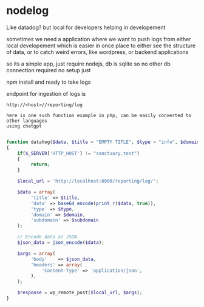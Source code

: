 # nodelog
Like datadog? but local for developers helping in developement

sometimes we need a application where we want to push logs from either local developement
which is easier in once place to either see the structure of data, or to catch weird
errors, like wordpress, or backend applications

so its a simple app, just require nodejs, db is sqlite so no other db connection required
no setup just 

npm install and ready to take logs

endpoint for ingestion of logs is

    http://<host>//reporting/log

    here is one such function example in php, can be easily converted to other languages
    using chatgpt

``` php

function datahog($data, $title = "EMPTY TITLE", $type = "info", $domain = "", $subdomain = "")
{
    if($_SERVER['HTTP_HOST'] != "sanctuary.test")
    {
         return;
    }

    $local_url = 'http://localhost:8000/reporting/log/';

    $data = array(
         'title' => $title,
         'data' => base64_encode(print_r($data, true)),
         'type' => $type,
         'domain' => $domain,
         'subdomain' => $subdomain
    );

    // Encode data as JSON
    $json_data = json_encode($data);

    $args = array(
         'body'    => $json_data,
         'headers' => array(
             'Content-Type' => 'application/json',
         ),
    );

    $response = wp_remote_post($local_url, $args);
}

```